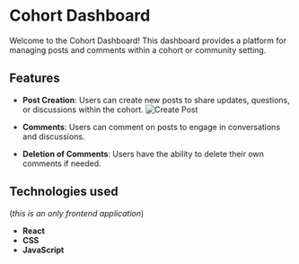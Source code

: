 # Cohort Dashboard

Welcome to the Cohort Dashboard! This dashboard provides a platform for managing posts and comments within a cohort or community setting.

## Features

- **Post Creation**: Users can create new posts to share updates, questions, or discussions within the cohort.
![Create Post](assets/create-post.png)
  
- **Comments**: Users can comment on posts to engage in conversations and discussions.

- **Deletion of Comments**: Users have the ability to delete their own comments if needed.

## Technologies used 
(*this is an only frontend application*)
- **React**
- **CSS**
- **JavaScript**
